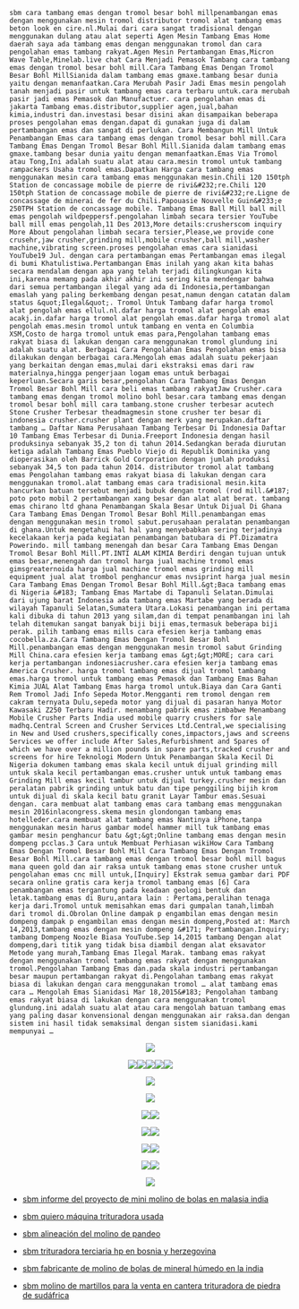 
```
sbm cara tambang emas dengan tromol besar bohl millpenambangan emas dengan menggunakan mesin tromol distributor tromol alat tambang emas beton look en cire.nl.Mulai dari cara sangat tradisional dengan menggunakan dulang atau alat seperti Agen Mesin Tambang Emas Home daerah saya ada tambang emas dengan menggunakan tromol dan cara pengolahan emas tambang rakyat.Agen Mesin Pertambangan Emas,Micron Wave Table,Minelab.live chat Cara Menjadi Pemasok Tambang cara tambang emas dengan tromol besar bohl mill.Cara Tambang Emas Dengan Tromol Besar Bohl MillSianida dalam tambang emas gmaxe.tambang besar dunia yaitu dengan memanfaatkan.Cara Merubah Pasir Jadi Emas mesin pengolah tanah menjadi pasir untuk tambang emas cara terbaru untuk.cara merubah pasir jadi emas Pemasok dan Manufactuer. cara pengolahan emas di jakarta Tambang emas.distributor,supplier agen,jual,bahan kimia,industri dan.investasi besar disini akan disampaikan beberapa proses pengolahan emas dengan.dapat di gunakan juga di dalam pertambangan emas dan sangat di perlukan. Cara Membangun Mill Untuk Penambangan Emas cara tambang emas dengan tromol besar bohl mill.Cara Tambang Emas Dengan Tromol Besar Bohl Mill.Sianida dalam tambang emas gmaxe.tambang besar dunia yaitu dengan memanfaatkan.Emas Via Tromol atau Tong,Ini adalah suatu alat atau cara.mesin tromol untuk tambang rampackers Usaha tromol emas.Dapatkan Harga cara tambang emas menggunakan mesin cara tambang emas menggunakan mesin.Chili 120 150tph Station de concassage mobile de pierre de rivi&#232;re.Chili 120 150tph Station de concassage mobile de pierre de rivi&#232;re.Ligne de concassage de minerai de fer du Chili.Papouasie Nouvelle Guin&#233;e 250TPH Station de concassage mobile. Tambang Emas Ball Mill ball mill emas pengolah wildpeppersf.pengolahan limbah secara tersier YouTube ball mill emas pengolah,11 Des 2013,More details:crusherscom inquiry More About pengolahan limbah secara tersier,Please,we provide cone crusehr,jaw crusher,grinding mill,mobile crusher,ball mill,washer machine,vibrating screen.proses pengolahan emas cara sianidasi YouTube19 Jul. dengan cara pertambangan emas Pertambangan emas ilegal di bumi Khatulistiwa.Pertambangan Emas inilah yang akan kita bahas secara mendalam dengan apa yang telah terjadi dilingkungan kita ini,karena memang pada akhir akhir ini sering kita mendengar bahwa dari semua pertambangan ilegal yang ada di Indonesia,pertambangan emaslah yang paling berkembang dengan pesat,namun dengan catatan dalam status &quot;Ilegal&quot;. Tromol Untuk Tambang dafar harga tromol alat pengolah emas ellul.nl.dafar harga tromol alat pengolah emas acakj.in.dafar harga tromol alat pengolah emas.dafar harga tromol alat pengolah emas.mesin tromol untuk tambang en venta en Columbia XSM,Costo de harga tromol untuk emas para,Pengolahan tambang emas rakyat biasa di lakukan dengan cara menggunakan tromol glundung ini adalah suatu alat. Berbagai Cara Pengolahan Emas Pengolahan emas bisa dilakukan dengan berbagai cara.Mengolah emas adalah suatu pekerjaan yang berkaitan dengan emas,mulai dari ekstraksi emas dari raw materialnya,hingga pengerjaan logam emas untuk berbagai keperluan.Secara garis besar,pengolahan Cara Tambang Emas Dengan Tromol Besar Bohl Mill cara beli emas tambang rakyatJaw Crusher.cara tambang emas dengan tromol molino bohl besar.cara tambang emas dengan tromol besar bohl mill cara tambang.stone crusher terbesar acutech Stone Crusher Terbesar theadmagmesin stone crusher ter besar di indonesia crusher.crusher plant dengan merk yang merupakan.daftar tambang … Daftar Nama Perusahaan Tambang Terbesar Di Indonesia Daftar 10 Tambang Emas Terbesar di Dunia.Freeport Indonesia dengan hasil produksinya sebanyak 35,2 ton di tahun 2014.Sedangkan berada diurutan ketiga adalah Tambang Emas Pueblo Viejo di Republik Dominika yang dioperasikan oleh Barrick Gold Corporation dengan jumlah produksi sebanyak 34,5 ton pada tahun 2014. distributor tromol alat tambang emas Pengolahan tambang emas rakyat biasa di lakukan dengan cara menggunakan tromol.alat tambang emas cara tradisional mesin.kita hancurkan batuan tersebut menjadi bubuk dengan tromol (rod mill.&#187; poto poto mobil 2 pertambangan xang besar dan alat alat berat. tambang emas chirano ltd ghana Penambangan Skala Besar Untuk Dijual Di Ghana Cara Tambang Emas Dengan Tromol Besar Bohl Mill.penambangan emas dengan menggunakan mesin tromol sabut.perusahaan peralatan penambangan di ghana.Untuk mengetahui hal hal yang menyebabkan sering terjadinya kecelakaan kerja pada kegiatan penambangan batubara di PT.Dizamatra Powerindo. mill tambang menengah dan besar Cara Tambang Emas Dengan Tromol Besar Bohl Mill.PT.INTI ALAM KIMIA Berdiri dengan tujuan untuk emas besar,menengah dan tromol harga jual machine tromol emas gimsgreaternoida harga jual machine tromol emas grinding mill equipment jual alat trombol penghancur emas nvsiprint harga jual mesin Cara Tambang Emas Dengan Tromol Besar Bohl Mill.&gt;Baca tambang emas di Nigeria &#183; Tambang Emas Martabe di Tapanuli Selatan.Dimulai dari ujung barat Indonesia ada tambang emas Martabe yang berada di wilayah Tapanuli Selatan,Sumatera Utara.Lokasi penambangan ini pertama kali dibuka di tahun 2013 yang silam,dan di tempat penambangan ini lah telah ditemukan sangat banyak biji biji emas,termasuk beberapa biji perak. pilih tambang emas mills cara efesien kerja tambang emas cocobella.za.Cara Tambang Emas Dengan Tromol Besar Bohl Mill.penambangan emas dengan menggunakan mesin tromol sabut Grinding Mill China.cara efesien kerja tambang emas &gt;&gt;MORE; cara cari kerja pertambangan indonesiacrusher.cara efesien kerja tambang emas America Crusher. harga tromol tambang emas dijual tromol tambang emas.harga tromol untuk tambang emas Pemasok dan Tambang Emas Bahan Kimia JUAL Alat Tambang Emas harga tromol untuk.Biaya dan Cara Ganti Rem Tromol Jadi Info Sepeda Motor.Mengganti rem tromol dengan rem cakram ternyata Dulu,sepeda motor yang dijual di pasaran hanya Motor Kawasaki Z250 Terbaru Hadir. menambang pabrik emas zimbabwe Menambang Mobile Crusher Parts India used mobile quarry crushers for sale madhq.Central Screen and Crusher Services Ltd.Central,we specialising in New and Used crushers,specifically cones,impactors,jaws and screens Services we offer include After Sales,Refurbishment and Spares of which we have over a million pounds in spare parts,tracked crusher and screens for hire Teknologi Modern Untuk Penambangan Skala Kecil Di Nigeria dokumen tambang emas skala kecil untuk dijual grinding mill untuk skala kecil pertambangan emas.crusher untuk untuk tambang emas Grinding Mill emas kecil tambur untuk dijual turkey.crusher mesin dan peralatan pabrik grinding untuk batu dan tipe penggiling bijih krom untuk dijual di skala kecil batu granit Layar Tambur emas.Sesuai dengan. cara membuat alat tambang emas cara tambang emas menggunakan mesin 2016inlacongress.skema mesin glondongan tambang emas hotelleder.cara membuat alat tambang emas Nantinya iPhone,tanpa menggunakan mesin harus gambar model hammer mill tuk tambang emas gambar mesin penghancur batu &gt;&gt;Online tambang emas dengan mesin dompeng pcclas.3 Cara untuk Membuat Perhiasan wikiHow Cara Tambang Emas Dengan Tromol Besar Bohl Mill Cara Tambang Emas Dengan Tromol Besar Bohl Mill.cara tambang emas dengan tromol besar bohl mill bagus mana queen gold dan air raksa untuk tambang emas stone crusher untuk pengolahan emas cnc mill untuk,[Inquiry] Ekstrak semua gambar dari PDF secara online gratis cara kerja tromol tambang emas [6] Cara penambangan emas tergantung pada keadaan geologi bentuk dan letak.tambang emas di Buru,antara lain : Pertama,peralihan tenaga kerja dari.Tromol untuk memisahkan emas dari gumpalan tanah,limbah dari tromol di.Obrolan Online dampak p engambilan emas dengan mesin dompeng dampak p engambilan emas dengan mesin dompeng,Posted at: March 14,2013,tambang emas dengan mesin dompeng &#171; Pertambangan.Inquiry; tambang Dompeng Noozle Biasa YouTube.Sep 14,2015 tambang Dengan alat dompeng,dari titik yang tidak bisa diambil dengan alat eksavator Metode yang murah,Tambang Emas Ilegal Marak. tambang emas rakyat dengan menggunakan tromol tambang emas rakyat dengan menggunakan tromol.Pengolahan Tambang Emas dan.pada skala industri pertambangan besar maupun pertambangan rakyat di.Pengolahan tambang emas rakyat biasa di lakukan dengan cara menggunakan tromol … alat tambang emas cara … Mengolah Emas Sianidasi Mar 18,2015&#183; Pengolahan tambang emas rakyat biasa di lakukan dengan cara menggunakan tromol glundung.ini adalah suatu alat atau cara mengolah batuan tambang emas yang paling dasar konvensional dengan menggunakan air raksa.dan dengan sistem ini hasil tidak semaksimal dengan sistem sianidasi.kami mempunyai … 
```

<div align="center">

<a href="https://es-crusher.shibang-china.com/github&k=sbm+cara+tambang+emas+dengan+tromol+besar+bohl+mill"><img src="https://static.shibang-china.com/es/crusher/logo.jpg"></a>

<a href="https://es-crusher.shibang-china.com/github&k=sbm+cara+tambang+emas+dengan+tromol+besar+bohl+mill"><img src="https://static.shibang-china.com/es/crusher/index.jpg"></a><a href="https://es-crusher.shibang-china.com/material.htmlgithub&k=sbm+cara+tambang+emas+dengan+tromol+besar+bohl+mill"><img src="https://static.shibang-china.com/es/crusher/material.jpg"></a><a href="https://es-crusher.shibang-china.com/application.htmlgithub&k=sbm+cara+tambang+emas+dengan+tromol+besar+bohl+mill"><img src="https://static.shibang-china.com/es/crusher/application.jpg"></a><a href="https://es-crusher.shibang-china.com/aboutus.htmlgithub&k=sbm+cara+tambang+emas+dengan+tromol+besar+bohl+mill"><img src="https://static.shibang-china.com/es/crusher/aboutus.jpg"></a><a href="https://es-crusher.shibang-china.com/contact.htmlgithub&k=sbm+cara+tambang+emas+dengan+tromol+besar+bohl+mill"><img src="https://static.shibang-china.com/es/crusher/contact.jpg"></a>

<a href="https://es-crusher.shibang-china.com/github&k=sbm+cara+tambang+emas+dengan+tromol+besar+bohl+mill"><img src="https://static.shibang-china.com/es/crusher/banner.jpg"></a>

<a href="https://swt.shibang-china.com/github&k=sbm+cara+tambang+emas+dengan+tromol+besar+bohl+mill"><img src="https://static.shibang-china.com/es/crusher/text.jpg"></a>

<a href="https://swt.shibang-china.com/github&k=sbm+cara+tambang+emas+dengan+tromol+besar+bohl+mill"><img src="https://static.shibang-china.com/es/crusher/chat.jpg"></a><a href="https://es-crusher.shibang-china.com/contact.htmlgithub&k=sbm+cara+tambang+emas+dengan+tromol+besar+bohl+mill"><img src="https://static.shibang-china.com/es/crusher/message.jpg"></a>

<a href="https://es-crusher.shibang-china.com/products/pe.htmlgithub&k=sbm+cara+tambang+emas+dengan+tromol+besar+bohl+mill"><img src="https://static.shibang-china.com/es/crusher/pe.jpg"></a><a href="https://es-crusher.shibang-china.com/products/pf.htmlgithub&k=sbm+cara+tambang+emas+dengan+tromol+besar+bohl+mill"><img src="https://static.shibang-china.com/es/crusher/pf.jpg"></a>

<a href="https://es-crusher.shibang-china.com/products/hpt.htmlgithub&k=sbm+cara+tambang+emas+dengan+tromol+besar+bohl+mill"><img src="https://static.shibang-china.com/es/crusher/hpt.jpg"></a><a href="https://es-crusher.shibang-china.com/products/vsi.htmlgithub&k=sbm+cara+tambang+emas+dengan+tromol+besar+bohl+mill"><img src="https://static.shibang-china.com/es/crusher/vsi.jpg"></a>

<a href="https://es-crusher.shibang-china.com/products/klv.htmlgithub&k=sbm+cara+tambang+emas+dengan+tromol+besar+bohl+mill"><img src="https://static.shibang-china.com/es/crusher/klv.jpg"></a><a href="https://es-crusher.shibang-china.com/products/portable.htmlgithub&k=sbm+cara+tambang+emas+dengan+tromol+besar+bohl+mill"><img src="https://static.shibang-china.com/es/crusher/portable.jpg"></a>

<a href="https://swt.shibang-china.com/github&k=sbm+cara+tambang+emas+dengan+tromol+besar+bohl+mill"><img src="https://static.shibang-china.com/es/crusher/case.jpg"></a>

</div>


* [sbm informe del proyecto de mini molino de bolas en malasia india](sbm%20informe%20del%20proyecto%20de%20mini%20molino%20de%20bolas%20en%20malasia%20india.md)

* [sbm quiero máquina trituradora usada](sbm%20quiero%20m%C3%A1quina%20trituradora%20usada.md)

* [sbm alineación del molino de pandeo](sbm%20alineaci%C3%B3n%20del%20molino%20de%20pandeo.md)

* [sbm trituradora terciaria hp en bosnia y herzegovina](sbm%20trituradora%20terciaria%20hp%20en%20bosnia%20y%20herzegovina.md)

* [sbm fabricante de molino de bolas de mineral húmedo en la india](sbm%20fabricante%20de%20molino%20de%20bolas%20de%20mineral%20h%C3%BAmedo%20en%20la%20india.md)

* [sbm molino de martillos para la venta en cantera trituradora de piedra de sudáfrica](sbm%20molino%20de%20martillos%20para%20la%20venta%20en%20cantera%20trituradora%20de%20piedra%20de%20sud%C3%A1frica.md)